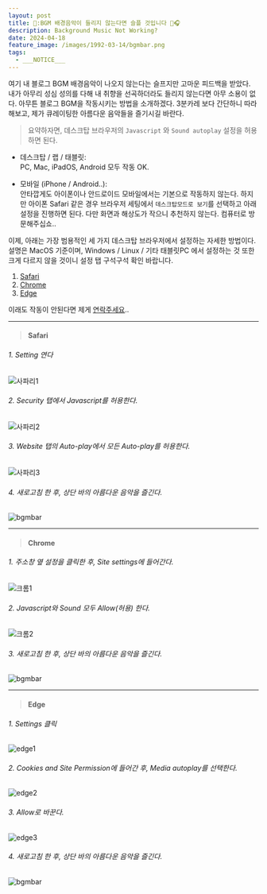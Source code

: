 ```yaml
---
layout: post
title: 📣:BGM 배경음악이 들리지 않는다면 슬플 것입니다 🫠🎧
description: Background Music Not Working?
date: 2024-04-18
feature_image: /images/1992-03-14/bgmbar.png
tags:
  - ___NOTICE___
---
```

여기 내 블로그 BGM 배경음악이 나오지 않는다는 슬프지만 고마운 피드백을 받았다. 내가 아무리 성심 성의를 다해 내 취향을 선곡하더라도 들리지 않는다면 아무 소용이 없다. 아무튼 블로그 BGM을 작동시키는 방법을 소개하겠다. 3분카레 보다 간단하니 따라해보고, 제가 큐레이팅한 아름다운 음악들을 즐기시길 바란다.<!--more-->


> 요약하자면, 데스크탑 브라우저의 `Javascript` 와 `Sound autoplay` 설정을 허용하면 된다.

- 데스크탑 / 랩 / 태블릿: 
  <br>PC, Mac, iPadOS, Android 모두 작동 OK.

- 모바일 (iPhone / Android..): 
  <br>안타깝게도 아이폰이나 안드로이드 모바일에서는 기본으로 작동하지 않는다. 하지만 아이폰 Safari 같은 경우 브라우저 세팅에서 `데스크탑모드로 보기`를 선택하고 아래 설정을 진행하면 된다. 다만 화면과 해상도가 작으니 추천하지 않는다. 컴퓨터로 방문해주십쇼..


이제, 아래는 가장 범용적인 세 가지 데스크탑 브라우저에서 설정하는 자세한 방법이다. 설명은 MacOS 기준이며, Windows / Linux / 기타 태블릿PC 에서 설정하는 것 또한 크게 다르지 않을 것이니 설정 탭 구석구석 확인 바랍니다.

1. [Safari](#safari)
2. [Chrome](#chrome)
3. [Edge](#edge)


이래도 작동이 안된다면 제게 [연락주세요](https://taekwon.rsvp/contact.html)..

---
> #### Safari

###### 1. Setting 연다
![사파리1](/images/1992-03-14/safari1.png)
   
###### 2. Security 탭에서 Javascript를 허용한다.
![사파리2](/images/1992-03-14/safari2.png)
###### 3. Website 탭의 Auto-play에서 모든 Auto-play를 허용한다.
![사파리3](/images/1992-03-14/safari3.png)
###### 4. 새로고침 한 후, 상단 바의 아름다운 음악을 즐긴다.
![bgmbar](/images/1992-03-14/bgmbar.png)

---
> #### Chrome

###### 1. 주소창 옆 설정을 클릭한 후, Site settings에 들어간다.
![크롬1](/images/1992-03-14/chrome1.png)

###### 2. Javascript와 Sound 모두 Allow(허용) 한다.
![크롬2](/images/1992-03-14/chrome2.png)

###### 3. 새로고침 한 후, 상단 바의 아름다운 음악을 즐긴다.
![bgmbar](/images/1992-03-14/bgmbar.png)

---
> #### Edge

###### 1.  Settings 클릭
![edge1](/images/1992-03-14/edge1.png)

###### 2. Cookies and Site Permission에 들어간 후, Media autoplay를 선택한다.
![edge2](/images/1992-03-14/edge2.png)

###### 3. Allow로 바꾼다.
![edge3](/images/1992-03-14/edge3.png)

###### 4. 새로고침 한 후, 상단 바의 아름다운 음악을 즐긴다.
![bgmbar](/images/1992-03-14/bgmbar.png)